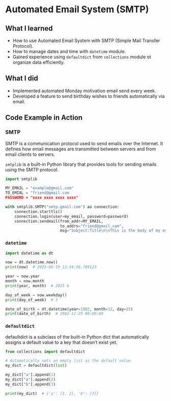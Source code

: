 # Automated Email System (SMTP)

## What I learned
- How to use Automated Email System with SMTP (Simple Mail Transfer Protocol).
- How to manage dates and time with `datetime` module.
- Gained experience using `defaultdict` from `collections` module ot organize data efficiently.

## What I did
- Implemented automated Monday motivation email send every week.
- Developed a feature to send birthday wishes to friends automatically via email.

## Code Example in Action

### SMTP
SMTP is a communication protocol used to send emails over the Internet. It defines how email messages are transmitted between servers and from email clients to servers.

`smtplib` is a built-in Python library that provides tools for sending emails using the SMTP protocol.

```python
import smtplib

MY_EMAIL = "example@gmail.com"
TO_EMIAL = "friend@gmail.com
PASSWORD = "xxxx xxxx xxxx xxxx"

with smtplib.SMTP("smtp.gmail.com") as connection:
    connection.starttls()
    connection.login(user=my_email, password=password)
    connection.sendmail(from_addr=MY_EMAIL,
                        to_addrs="friend@gmail.com",
                        msg="Subject:Title\n\nThis is the body of my email.")
```

### `datetime`
```python
import datetime as dt

now = dt.datetime.now()
print(now)  # 2025-06-19 12:34:56.789123

year = now.year
month = now.month
print(year, month)  # 2025 6

day_of_week = now.weekday()
print(day_of_week)  # 3

date_of_birth = dt.datetime(year=1982, month=12, day=25)
print(date_of_birth)  # 1982-12-25 00:00:00
```

### `defaultdict`
defaultdict is a subclass of the built-in Python dict that automatically assigns a default value to a key that doesn’t exist yet.

```python
from collections import defaultdict

# Automatically sets an empty list as the default value.
my_dict = defaultdict(list)

my_dict["a"].append(1)
my_dict["a"].append(2)
my_dict["b"].append(3)

print(my_dict)  # {'a': [1, 2], 'b': [3]}
```
